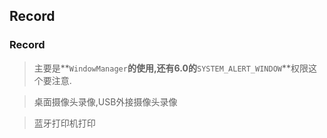 ## Record
### Record ###



> 主要是**`WindowManager`**的使用,还有6.0的**`SYSTEM_ALERT_WINDOW`**权限这个要注意.

> 桌面摄像头录像,USB外接摄像头录像

> 蓝牙打印机打印
